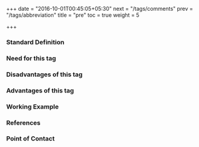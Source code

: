 +++
date = "2016-10-01T00:45:05+05:30"
next = "/tags/comments"
prev = "/tags/abbreviation"
title = "pre"
toc = true
weight = 5

+++

<h3>Standard Definition</h3>

<h3>Need for this tag</h3>

<h3>Disadvantages of this tag</h3>

<h3>Advantages of this tag</h3>

<h3>Working Example</h3>

<h3>References</h3>

<h3>Point of Contact</h3>
